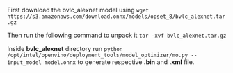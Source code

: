 First download the bvlc_alexnet model using 
`wget https://s3.amazonaws.com/download.onnx/models/opset_8/bvlc_alexnet.tar.gz` 

Then run the following command to unpack it 
`tar -xvf bvlc_alexnet.tar.gz` 

Inside **bvlc_alexnet** directory run 
`python /opt/intel/openvino/deployment_tools/model_optimizer/mo.py --input_model model.onnx` to generate respective **.bin** and **.xml** file.
